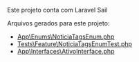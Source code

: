 Este projeto conta com Laravel Sail

Arquivos gerados para este projeto:

-   [App\Enums\NoticiaTagsEnum.php](app/enums/NoticiaTagsEnum.php)
-   [Tests\Feature\NoticiaTagsEnumTest.php](tests/feature/NoticiaTagsEnumTest.php)
-   [App\Interfaces\AtivoInterface.php](app/interfaces/AtivoInterface.php)

